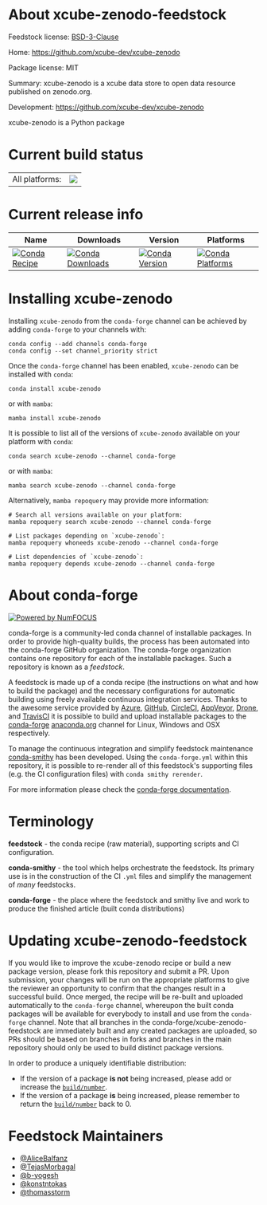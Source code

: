 About xcube-zenodo-feedstock
============================

Feedstock license: [BSD-3-Clause](https://github.com/conda-forge/xcube-zenodo-feedstock/blob/main/LICENSE.txt)

Home: https://github.com/xcube-dev/xcube-zenodo

Package license: MIT

Summary: xcube-zenodo is a xcube data store to open data resource published on zenodo.org.

Development: https://github.com/xcube-dev/xcube-zenodo

xcube-zenodo is a Python package

Current build status
====================


<table><tr><td>All platforms:</td>
    <td>
      <a href="https://dev.azure.com/conda-forge/feedstock-builds/_build/latest?definitionId=24552&branchName=main">
        <img src="https://dev.azure.com/conda-forge/feedstock-builds/_apis/build/status/xcube-zenodo-feedstock?branchName=main">
      </a>
    </td>
  </tr>
</table>

Current release info
====================

| Name | Downloads | Version | Platforms |
| --- | --- | --- | --- |
| [![Conda Recipe](https://img.shields.io/badge/recipe-xcube--zenodo-green.svg)](https://anaconda.org/conda-forge/xcube-zenodo) | [![Conda Downloads](https://img.shields.io/conda/dn/conda-forge/xcube-zenodo.svg)](https://anaconda.org/conda-forge/xcube-zenodo) | [![Conda Version](https://img.shields.io/conda/vn/conda-forge/xcube-zenodo.svg)](https://anaconda.org/conda-forge/xcube-zenodo) | [![Conda Platforms](https://img.shields.io/conda/pn/conda-forge/xcube-zenodo.svg)](https://anaconda.org/conda-forge/xcube-zenodo) |

Installing xcube-zenodo
=======================

Installing `xcube-zenodo` from the `conda-forge` channel can be achieved by adding `conda-forge` to your channels with:

```
conda config --add channels conda-forge
conda config --set channel_priority strict
```

Once the `conda-forge` channel has been enabled, `xcube-zenodo` can be installed with `conda`:

```
conda install xcube-zenodo
```

or with `mamba`:

```
mamba install xcube-zenodo
```

It is possible to list all of the versions of `xcube-zenodo` available on your platform with `conda`:

```
conda search xcube-zenodo --channel conda-forge
```

or with `mamba`:

```
mamba search xcube-zenodo --channel conda-forge
```

Alternatively, `mamba repoquery` may provide more information:

```
# Search all versions available on your platform:
mamba repoquery search xcube-zenodo --channel conda-forge

# List packages depending on `xcube-zenodo`:
mamba repoquery whoneeds xcube-zenodo --channel conda-forge

# List dependencies of `xcube-zenodo`:
mamba repoquery depends xcube-zenodo --channel conda-forge
```


About conda-forge
=================

[![Powered by
NumFOCUS](https://img.shields.io/badge/powered%20by-NumFOCUS-orange.svg?style=flat&colorA=E1523D&colorB=007D8A)](https://numfocus.org)

conda-forge is a community-led conda channel of installable packages.
In order to provide high-quality builds, the process has been automated into the
conda-forge GitHub organization. The conda-forge organization contains one repository
for each of the installable packages. Such a repository is known as a *feedstock*.

A feedstock is made up of a conda recipe (the instructions on what and how to build
the package) and the necessary configurations for automatic building using freely
available continuous integration services. Thanks to the awesome service provided by
[Azure](https://azure.microsoft.com/en-us/services/devops/), [GitHub](https://github.com/),
[CircleCI](https://circleci.com/), [AppVeyor](https://www.appveyor.com/),
[Drone](https://cloud.drone.io/welcome), and [TravisCI](https://travis-ci.com/)
it is possible to build and upload installable packages to the
[conda-forge](https://anaconda.org/conda-forge) [anaconda.org](https://anaconda.org/)
channel for Linux, Windows and OSX respectively.

To manage the continuous integration and simplify feedstock maintenance
[conda-smithy](https://github.com/conda-forge/conda-smithy) has been developed.
Using the ``conda-forge.yml`` within this repository, it is possible to re-render all of
this feedstock's supporting files (e.g. the CI configuration files) with ``conda smithy rerender``.

For more information please check the [conda-forge documentation](https://conda-forge.org/docs/).

Terminology
===========

**feedstock** - the conda recipe (raw material), supporting scripts and CI configuration.

**conda-smithy** - the tool which helps orchestrate the feedstock.
                   Its primary use is in the construction of the CI ``.yml`` files
                   and simplify the management of *many* feedstocks.

**conda-forge** - the place where the feedstock and smithy live and work to
                  produce the finished article (built conda distributions)


Updating xcube-zenodo-feedstock
===============================

If you would like to improve the xcube-zenodo recipe or build a new
package version, please fork this repository and submit a PR. Upon submission,
your changes will be run on the appropriate platforms to give the reviewer an
opportunity to confirm that the changes result in a successful build. Once
merged, the recipe will be re-built and uploaded automatically to the
`conda-forge` channel, whereupon the built conda packages will be available for
everybody to install and use from the `conda-forge` channel.
Note that all branches in the conda-forge/xcube-zenodo-feedstock are
immediately built and any created packages are uploaded, so PRs should be based
on branches in forks and branches in the main repository should only be used to
build distinct package versions.

In order to produce a uniquely identifiable distribution:
 * If the version of a package **is not** being increased, please add or increase
   the [``build/number``](https://docs.conda.io/projects/conda-build/en/latest/resources/define-metadata.html#build-number-and-string).
 * If the version of a package **is** being increased, please remember to return
   the [``build/number``](https://docs.conda.io/projects/conda-build/en/latest/resources/define-metadata.html#build-number-and-string)
   back to 0.

Feedstock Maintainers
=====================

* [@AliceBalfanz](https://github.com/AliceBalfanz/)
* [@TejasMorbagal](https://github.com/TejasMorbagal/)
* [@b-yogesh](https://github.com/b-yogesh/)
* [@konstntokas](https://github.com/konstntokas/)
* [@thomasstorm](https://github.com/thomasstorm/)

